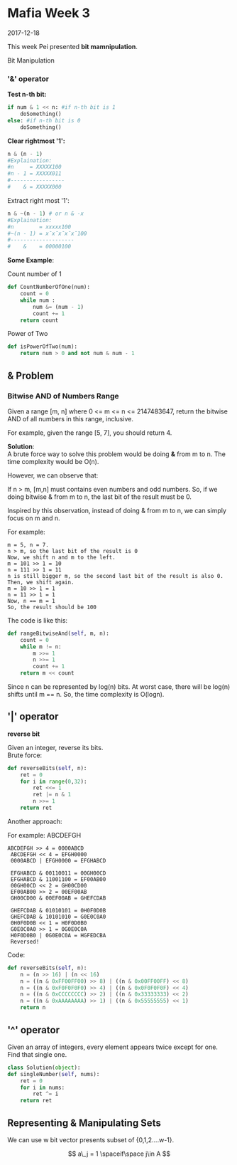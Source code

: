 # Mafia Week 3

2017-12-18

This week Pei  presented **bit mamnipulation**.

Bit Manipulation

### '&' operator

**Test n-th bit:**

```python
if num & 1 << n: #if n-th bit is 1
    doSomething()
else: #if n-th bit is 0
    doSomething()
```

**Clear rightmost '1':**

```python
n & (n - 1)
#Explaination:
#n     = XXXXX100
#n - 1 = XXXXX011
#-----------------
#    & = XXXXX000
```

Extract right most '1':

```python
n & ~(n - 1) # or n & -x
#Explaination:
#n        = xxxxx100
#~(n - 1) = x̄x̄x̄x̄x̄100
#--------------------
#    &    = 00000100
```

**Some Example**:

Count number of 1

```python
def CountNumberOfOne(num):
    count = 0
    while num :
        num &= (num - 1)
        count += 1
    return count
```

Power of Two

```python
def isPowerOfTwo(num):
    return num > 0 and not num & num - 1
```

## & Problem

### Bitwise AND of Numbers Range

Given a range \[m, n\] where 0 &lt;= m &lt;= n &lt;= 2147483647, return the bitwise AND of all numbers in this range, inclusive.

For example, given the range \[5, 7\], you should return 4.

**Solution**:  
A brute force way to solve this problem would be doing **&** from m to n. The time complexity would be O\(n\).

However, we can observe that:

If n &gt; m, \[m,n\] must contains even numbers and odd numbers. So, if we doing bitwise & from m to n, the last bit of the result must be 0.

Inspired by this observation, instead of doing & from m to n, we can simply focus on m and n.

For example:

```
m = 5, n = 7. 
n > m, so the last bit of the result is 0
Now, we shift n and m to the left.
m = 101 >> 1 = 10
n = 111 >> 1 = 11 
n is still bigger m, so the second last bit of the result is also 0.
Then, we shift again.
m = 10 >> 1 = 1
n = 11 >> 1 = 1
Now, n == m = 1
So, the result should be 100
```

The code is like this:

```python
def rangeBitwiseAnd(self, m, n):
    count = 0
    while m != n:
        m >>= 1
        n >>= 1
        count += 1
    return m << count
```

Since n can be represented by log\(n\) bits. At worst case, there will be log\(n\) shifts until m == n. So, the time complexity is O\(logn\).

## '\|' operator

**reverse bit**

Given an integer, reverse its bits.  
Brute force:

```python
def reverseBits(self, n):
    ret = 0
    for i in range(0,32):
        ret <<= 1
        ret |= n & 1
        n >>= 1
    return ret
```

Another approach:

For example: ABCDEFGH

```
ABCDEFGH >> 4 = 0000ABCD
 ABCDEFGH << 4 = EFGH0000
 0000ABCD | EFGH0000 = EFGHABCD

 EFGHABCD & 00110011 = 00GH00CD
 EFGHABCD & 11001100 = EF00AB00
 00GH00CD << 2 = GH00CD00
 EF00AB00 >> 2 = 00EF00AB
 GH00CD00 & 00EF00AB = GHEFCDAB

 GHEFCDAB & 01010101 = 0H0F0D0B
 GHEFCDAB & 10101010 = G0E0C0A0
 0H0F0D0B << 1 = H0F0D0B0
 G0E0C0A0 >> 1 = 0G0E0C0A
 H0F0D0B0 | 0G0E0C0A = HGFEDCBA
 Reversed!
```

Code:

```python
def reverseBits(self, n):
    n = (n >> 16) | (n << 16)
    n = ((n & 0xFF00FF00) >> 8) | ((n & 0x00FF00FF) << 8)
    n = ((n & 0xF0F0F0F0) >> 4) | ((n & 0x0F0F0F0F) << 4)
    n = ((n & 0xCCCCCCCC) >> 2) | ((n & 0x33333333) << 2)
    n = ((n & 0xAAAAAAAA) >> 1) | ((n & 0x55555555) << 1)
    return n
```

## '^' operator

Given an array of integers, every element appears twice except for one. Find that single one.

```python
class Solution(object):
def singleNumber(self, nums):
    ret = 0
    for i in nums:
        ret ^= i
    return ret
```

## Representing & Manipulating Sets

We can use w bit vector presents subset of {0,1,2....w-1}.

$$
a\_j = 1 \spaceif\space j\in A
$$

